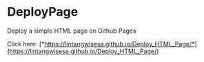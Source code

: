 # DeployPage
Deploy a simple HTML page on Github Pages

Click here: [*https://lintangwisesa.github.io/Deploy_HTML_Page/*](https://lintangwisesa.github.io/Deploy_HTML_Page/)
